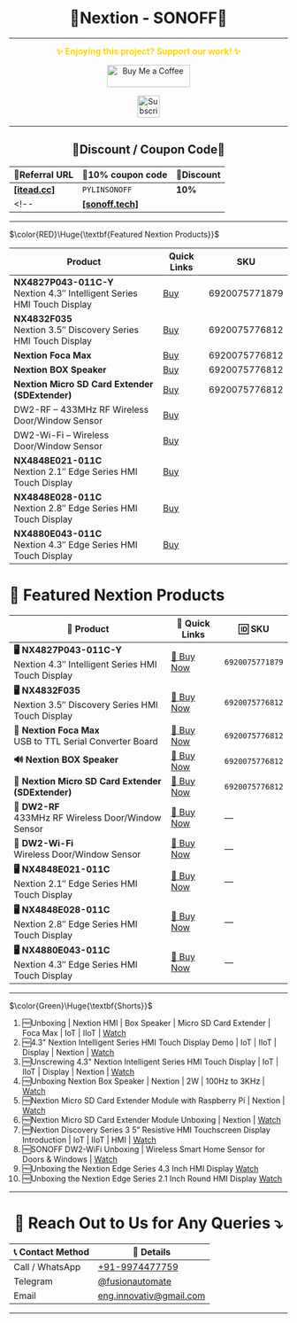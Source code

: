 <h1 align = "center">🌟Nextion - SONOFF🌟</h1>

---
<p align="center">
  <span style="font-size: 1.1em; color: #FFD700; font-weight: bold;">✨ Enjoying this project? Support our work! ✨</span>
</p>

<p align="center" style="margin: 15px 0;">
  <a href="https://buymeacoffee.com/pylin" target="_blank">
    <img src="https://cdn.buymeacoffee.com/buttons/v2/default-yellow.png" alt="Buy Me a Coffee" style="height: 40px; width: 150px;">
  </a>
</p>

<p align="center" style="margin: 15px 0;">
  <a href="https://www.youtube.com/channel/UCKKhdFV0q8CV5vWUDfiDfTw" target="_blank">
    <img src="https://img.shields.io/badge/SUBSCRIBE%20ON%20YOUTUBE-FF0000?style=for-the-badge&logo=youtube&logoColor=white" alt="Subscribe on YouTube" style="height: 40px;">
  </a>
</p>

---

<h2 align = "center">🌟Discount / Coupon Code🌟</h2>

| 📣Referral URL | 🎫10% coupon code | 🔖Discount | 
|---|---|---|
|[**[itead.cc]**](https:///ref/314/)|`PYLINSONOFF`|**10%**|
<!-- |[**[sonoff.tech]**](https://sonoff.tech/246)||| -->

---

$\color{RED}\Huge{\textbf{Featured Nextion Products}}$

| Product | Quick Links | SKU | 
|---|---|---|
| **NX4827P043-011C-Y** <br/> Nextion 4.3″ Intelligent Series HMI Touch Display | [Buy](https://itead.cc/product/4-3-nextion-intelligent-series-hmi-touch-display-with-enclosure/ref/314/) |  6920075771879 |
| **NX4832F035** <br/> Nextion 3.5″ Discovery Series HMI Touch Display | [Buy](https://itead.cc/product/nx4832f035-nextion-3-5-discovery-series-hmi-touch-display/ref/314/) | 6920075776812 |
| **Nextion Foca Max** | [Buy](https://itead.cc/product/nextion-foca-max-5v2a-output-usb-to-ttl-serial-converter-board/ref/314/) | 6920075776812 |
| **Nextion BOX Speaker** | [Buy](https://itead.cc/product/nextion-box-speaker/ref/314/) | 6920075776812 |
| **Nextion Micro SD Card Extender (SDExtender)** | [Buy](https://itead.cc/product/nextion-micro-sd-card-extender/ref/314/) | 6920075776812 |
|DW2-RF – 433MHz RF Wireless Door/Window Sensor |[Buy](https://itead.cc/product/sonoff-dw2-rf-433mhz-rf-wireless-door-window-sensor/ref/314/)||
|DW2-Wi-Fi – Wireless Door/Window Sensor|[Buy](https://itead.cc/product/sonoff-dw2/ref/314/)||
|**NX4848E021-011C** <br/> Nextion 2.1″ Edge Series HMI Touch Display |[Buy](https://itead.cc/product/nx4848e021-011c-nextion-2-1-edge-series-hmi-touch-display/ref/314/)||
|**NX4848E028-011C** <br/> Nextion 2.8″ Edge Series HMI Touch Display|[Buy](https://itead.cc/product/nx4848e028-011c-nextion-2-8-edge-series-hmi-touch-display/ref/314/)||
|**NX4880E043-011C** <br/> Nextion 4.3″ Edge Series HMI Touch Display|[Buy](https://itead.cc/product/nx4880e043-011c-nextion-4-3-edge-series-hmi-touch-display/ref/314/)||

# 🔴 **Featured Nextion Products**

| 🔧 Product | 🔗 Quick Links | 🆔 SKU |
|-----------|----------------|--------|
| **🖥️ NX4827P043-011C-Y** <br/> Nextion 4.3″ Intelligent Series HMI Touch Display | [🛒 Buy Now](https://itead.cc/product/4-3-nextion-intelligent-series-hmi-touch-display-with-enclosure/ref/314/) | `6920075771879` |
| **🖥️ NX4832F035** <br/> Nextion 3.5″ Discovery Series HMI Touch Display | [🛒 Buy Now](https://itead.cc/product/nx4832f035-nextion-3-5-discovery-series-hmi-touch-display/ref/314/) | `6920075776812` |
| **🔌 Nextion Foca Max** <br/> USB to TTL Serial Converter Board | [🛒 Buy Now](https://itead.cc/product/nextion-foca-max-5v2a-output-usb-to-ttl-serial-converter-board/ref/314/) | `6920075776812` |
| **🔊 Nextion BOX Speaker** | [🛒 Buy Now](https://itead.cc/product/nextion-box-speaker/ref/314/) | `6920075776812` |
| **💾 Nextion Micro SD Card Extender (SDExtender)** | [🛒 Buy Now](https://itead.cc/product/nextion-micro-sd-card-extender/ref/314/) | `6920075776812` |
| **🚪 DW2-RF** <br/> 433MHz RF Wireless Door/Window Sensor | [🛒 Buy Now](https://itead.cc/product/sonoff-dw2-rf-433mhz-rf-wireless-door-window-sensor/ref/314/) | — |
| **🚪 DW2-Wi-Fi** <br/> Wireless Door/Window Sensor | [🛒 Buy Now](https://itead.cc/product/sonoff-dw2/ref/314/) | — |
| **🖥️ NX4848E021-011C** <br/> Nextion 2.1″ Edge Series HMI Touch Display | [🛒 Buy Now](https://itead.cc/product/nx4848e021-011c-nextion-2-1-edge-series-hmi-touch-display/ref/314/) | — |
| **🖥️ NX4848E028-011C** <br/> Nextion 2.8″ Edge Series HMI Touch Display | [🛒 Buy Now](https://itead.cc/product/nx4848e028-011c-nextion-2-8-edge-series-hmi-touch-display/ref/314/) | — |
| **🖥️ NX4880E043-011C** <br/> Nextion 4.3″ Edge Series HMI Touch Display | [🛒 Buy Now](https://itead.cc/product/nx4880e043-011c-nextion-4-3-edge-series-hmi-touch-display/ref/314/) | — |

<!-- <details>
<summary>Product details & notes (expand)</summary>

- NX4827P043-011C-Y: Intelligent series includes enclosure and capacitive touch. Recommended for modern projects where touch responsiveness and viewing angles matter.
- NX4832F035: Discovery series is great for prototyping and low-cost displays.
- Foca Max: Useful for flashing Nextion displays or connecting to microcontrollers via USB.
- BOX Speaker: Integrates audio for multimedia projects.
- SDExtender: Handy for loading large assets (images, audio) onto a microSD for Nextion projects.

Tip: Click any Buy link to open the product page. Apply coupon code at checkout to receive the discount.

</details> -->

---

$\color{Green}\Huge{\textbf{Shorts}}$

1. 🆓️Unboxing | Nextion HMI | Box Speaker | Micro SD Card Extender | Foca Max | IoT | IIoT | [Watch](https://youtube.com/shorts/QhYF7tbJfUA)
2. 🆓️4.3" Nextion Intelligent Series HMI Touch Display Demo | IoT | IIoT | Display | Nextion | [Watch](https://youtube.com/shorts/-_VOizNZ0M0)
3. 🆓️Unscrewing 4.3" Nextion Intelligent Series HMI Touch Display | IoT | IIoT | Display | Nextion | [Watch](https://youtube.com/shorts/pvZBPkx6Nbg)
4. 🆓️Unboxing Nextion Box Speaker | Nextion | 2W | 100Hz to 3KHz | [Watch](https://youtube.com/shorts/3-6pe_mP1xQ)
5. 🆓️Nextion Micro SD Card Extender Module with Raspberry Pi | Nextion | [Watch](https://youtube.com/shorts/4_cNtVUnO7A)
6. 🆓️Nextion Micro SD Card Extender Module Unboxing | Nextion | [Watch](https://youtube.com/shorts/s8hJhr4Kst0)
7. 🆓️Nextion Discovery Series 3 5” Resistive HMI Touchscreen Display Introduction | IoT | IIoT | HMI | [Watch](https://youtube.com/shorts/BouULLZ8EqA)
8. 🆓️SONOFF DW2-WiFi Unboxing | Wireless Smart Home Sensor for Doors & Windows | [Watch](https://youtube.com/shorts/iy4qzqwsN58)
9. 🆓️Unboxing the Nextion Edge Series 4.3 Inch HMI Display [Watch](https://youtube.com/shorts/nLu4Q4b3F3E)
10. 🆓️Unboxing the Nextion Edge Series 2.1 Inch Round HMI Display [Watch](https://youtube.com/shorts/M8cbclpoaIs)

---

<h1 align="center">📢 Reach Out to Us for Any Queries ⤵️</h1>

<table align="center">
  <thead>
    <tr>
      <th>📞 Contact Method</th>
      <th>🔗 Details</th>
    </tr>
  </thead>
  <tbody>
    <tr>
      <td>Call / WhatsApp</td>
      <td><a href="https://wa.me/919974477759">+91-9974477759</a></td>
    </tr>
    <tr>
      <td>Telegram</td>
      <td><a href="https://t.me/fusionautomate">@fusionautomate</a></td>
    </tr>
    <tr>
      <td>Email</td>
      <td><a href="mailto:eng.innovativ@gmail.com">eng.innovativ@gmail.com</a></td>
    </tr>
  </tbody>
</table>

---

